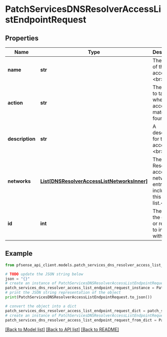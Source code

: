 # PatchServicesDNSResolverAccessListEndpointRequest


## Properties

Name | Type | Description | Notes
------------ | ------------- | ------------- | -------------
**name** | **str** | The name of this access list.&lt;br&gt; | [optional] 
**action** | **str** | The action to take when an access list match is found.&lt;br&gt; | [optional] 
**description** | **str** | A description for this access list.&lt;br&gt; | [optional] 
**networks** | [**List[DNSResolverAccessListNetworksInner]**](DNSResolverAccessListNetworksInner.md) | The DNS Resolver access list network entries to include in this access list.&lt;br&gt; | [optional] 
**id** | **int** | The ID of the object or resource to interact with. | 

## Example

```python
from pfsense_api_client.models.patch_services_dns_resolver_access_list_endpoint_request import PatchServicesDNSResolverAccessListEndpointRequest

# TODO update the JSON string below
json = "{}"
# create an instance of PatchServicesDNSResolverAccessListEndpointRequest from a JSON string
patch_services_dns_resolver_access_list_endpoint_request_instance = PatchServicesDNSResolverAccessListEndpointRequest.from_json(json)
# print the JSON string representation of the object
print(PatchServicesDNSResolverAccessListEndpointRequest.to_json())

# convert the object into a dict
patch_services_dns_resolver_access_list_endpoint_request_dict = patch_services_dns_resolver_access_list_endpoint_request_instance.to_dict()
# create an instance of PatchServicesDNSResolverAccessListEndpointRequest from a dict
patch_services_dns_resolver_access_list_endpoint_request_from_dict = PatchServicesDNSResolverAccessListEndpointRequest.from_dict(patch_services_dns_resolver_access_list_endpoint_request_dict)
```
[[Back to Model list]](../README.md#documentation-for-models) [[Back to API list]](../README.md#documentation-for-api-endpoints) [[Back to README]](../README.md)


